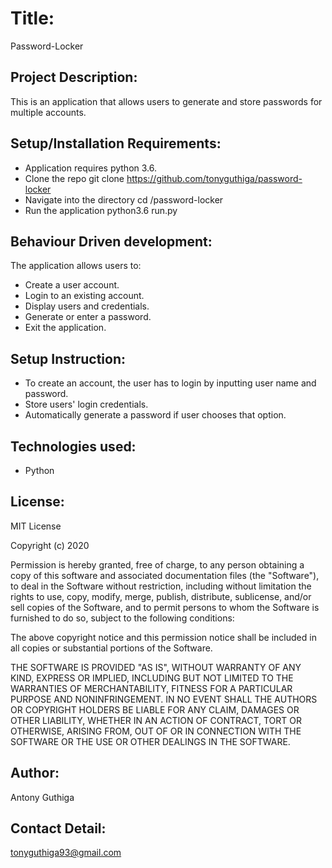 # Title:

Password-Locker

## Project Description:

This is an application that allows users to generate and store passwords for multiple accounts.

## Setup/Installation Requirements:
* Application requires python 3.6.
* Clone the repo git clone https://github.com/tonyguthiga/password-locker
* Navigate into the directory cd /password-locker
* Run the application python3.6 run.py

## Behaviour Driven development:
The  application allows users to:
  * Create a user account.
  * Login to an existing account.
  * Display users and credentials.
  * Generate or enter a password.
  * Exit the application.

## Setup Instruction:
* To create an account, the user has to login by inputting user name and password.
* Store users' login credentials.
* Automatically generate a password if user chooses that option.

 ## Technologies used:
  * Python

## License:

MIT License

Copyright (c) 2020 

Permission is hereby granted, free of charge, to any person obtaining a copy of this software and associated documentation files (the "Software"), to deal in the Software without restriction, including without limitation the rights to use, copy, modify, merge, publish, distribute, sublicense, and/or sell copies of the Software, and to permit persons to whom the Software is furnished to do so, subject to the following conditions:

The above copyright notice and this permission notice shall be included in all copies or substantial portions of the Software.

THE SOFTWARE IS PROVIDED "AS IS", WITHOUT WARRANTY OF ANY KIND, EXPRESS OR IMPLIED, INCLUDING BUT NOT LIMITED TO THE WARRANTIES OF MERCHANTABILITY, FITNESS FOR A PARTICULAR PURPOSE AND NONINFRINGEMENT. IN NO EVENT SHALL THE AUTHORS OR COPYRIGHT HOLDERS BE LIABLE FOR ANY CLAIM, DAMAGES OR OTHER LIABILITY, WHETHER IN AN ACTION OF CONTRACT, TORT OR OTHERWISE, ARISING FROM, OUT OF OR IN CONNECTION WITH THE SOFTWARE OR THE USE OR OTHER DEALINGS IN THE SOFTWARE.

## Author:

Antony Guthiga

## Contact Detail:

tonyguthiga93@gmail.com